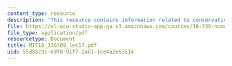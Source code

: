 ```yaml
---
content_type: resource
description: 'This resource contains information related to conservation laws. '
file: https://ol-ocw-studio-app-qa.s3.amazonaws.com/courses/18-336-numerical-methods-for-partial-differential-equations-spring-2009/55d85c9cedf091f71a611ce4a2e63514_MIT18_336S09_lec17.pdf
file_type: application/pdf
resourcetype: Document
title: MIT18_336S09_lec17.pdf
uid: 55d85c9c-edf0-91f7-1a61-1ce4a2e63514
---
```

